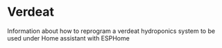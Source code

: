 # Verdeat
Information about how to reprogram a verdeat hydroponics system to be used under Home assistant with ESPHome

